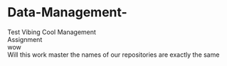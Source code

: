 # Data-Management-
Test
Vibing
Cool
Management 
<br>
Assignment 
<br>
wow
<br>
Will this work
master
the names of our repositories are exactly the same
